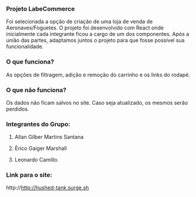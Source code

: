 ### Projeto LabeCommerce

Foi selecionada a opção de criação de uma loja de venda de Aeronaves/Foguetes.
O projeto foi desenvolvido com React onde inicialmente cada integrante ficou a cargo de um dos componentes.
Após a união das partes, adaptamos juntos o projeto para que fosse possível sua funcionalidade.

### O que funciona?

As opções de filtragem, adição e remoção do carrinho e os links do rodapé.

### O que não funciona? 

Os dados não ficam salvos no site. Caso seja atualizado, os mesmos serão perdidos.

### Integrantes do Grupo:

1. Allan Gilber Martins Santana

2. Érico Gaiger Marshall

3. Leonardo Camillo.
 
### Link para o site:

http://http://hushed-tank.surge.sh
